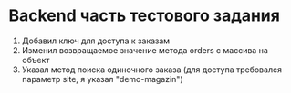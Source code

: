 # Backend часть тестового задания

1) Добавил ключ для доступа к заказам
2) Изменил возвращаемое значение метода orders с массива на объект
3) Указал метод поиска одиночного заказа (для доступа требовался параметр site, я указал "demo-magazin")

